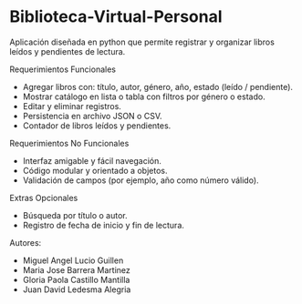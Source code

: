# Biblioteca-Virtual-Personal
Aplicación diseñada en python que permite registrar y organizar libros leídos y pendientes de lectura.

Requerimientos Funcionales
- Agregar libros con: título, autor, género, año, estado (leído / pendiente).
- Mostrar catálogo en lista o tabla con filtros por género o estado.
- Editar y eliminar registros.
- Persistencia en archivo JSON o CSV.
- Contador de libros leídos y pendientes.

Requerimientos No Funcionales
- Interfaz amigable y fácil navegación.
- Código modular y orientado a objetos.
- Validación de campos (por ejemplo, año como número válido).

Extras Opcionales
- Búsqueda por título o autor.
- Registro de fecha de inicio y fin de lectura.

Autores: 
- Miguel Angel Lucio Guillen
- Maria Jose Barrera Martinez
- Gloria Paola Castillo Mantilla
- Juan David Ledesma Alegria
